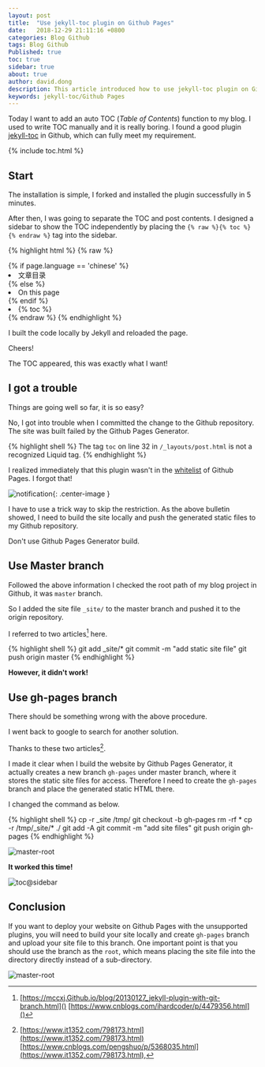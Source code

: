 ```yaml
---
layout: post
title:  "Use jekyll-toc plugin on Github Pages"
date:   2018-12-29 21:11:16 +0800
categories: Blog Github
tags: Blog Github
Published: true
toc: true
sidebar: true
about: true
author: david.dong
description: This article introduced how to use jekyll-toc plugin on Github Pages.
keywords: jekyll-toc/Github Pages
---
```

Today I want to add an auto TOC (*Table of Contents*) function to my blog. I used to write TOC manually and it is really boring. I found a good plugin [jekyll-toc](https://Github.com/toshimaru/jekyll-toc) in Github, which can fully meet my requirement. 

{% include toc.html %}

## Start

The installation is simple, I forked and installed the plugin successfully in 5 minutes. 

After then, I was going to separate the TOC and post contents. I designed a sidebar to show the TOC independently by placing the `{% raw %}{% toc %}{% endraw %}` tag into the sidebar.

{% highlight html %}
{% raw %}
<!-- put sidebar! -->
<div class="post-index-container">
	{% if page.language == 'chinese' %}
		<li class = "post-index">文章目录</li>
	{% else %}
		<li class = "post-index">On this page</li>
	{% endif %}
		<li>{% toc %}</li>
</div>
{% endraw %}
{% endhighlight %}


I built the code locally by Jekyll and reloaded the page. 

Cheers! 

The TOC appeared, this was exactly what I want!

## I got a trouble

Things are going well so far, it is so easy?

No, I got into trouble when I committed the change to the Github repository. The site was built failed by the Github Pages Generator. 

{% highlight shell %}
The tag `toc` on line 32 in `/_layouts/post.html` is not a recognized Liquid tag.
{% endhighlight %}

I realized immediately that this plugin wasn't in the [whitelist](https://pages.Github.com/versions/) of Github Pages. I forgot that!

![notification]({{site.cdn_baseurl}}/assets/image/blog-jekyll-toc-01.PNG){: .center-image }

I have to use a trick way to skip the restriction. As the above bulletin showed, I need to build the site locally and push the generated static files to my Github repository.

<div class = "post-note warning"> 
	<div class = "header"></div>
	<div class = "body">
	<p>Don't use Github Pages Generator build.</p>
	</div>
</div>


## Use Master branch

Followed the above information I checked the root path of my blog project in Github, it was `master` branch. 

So I added the site file `_site/` to the master branch and pushed it to the origin repository. 

I referred to two articles[^1] here.

[^1]:[https://mccxj.Github.io/blog/20130127_jekyll-plugin-with-git-branch.html]() [https://www.cnblogs.com/ihardcoder/p/4479356.html]()

{% highlight shell %}
git add _site/*
git commit -m "add static site file"
git push origin master
{% endhighlight %}

**However, it didn't work!** 

## Use gh-pages branch

There should be something wrong with the above procedure.

I went back to google to search for another solution. 

Thanks to these two articles[^2]. 

[^2]:[https://www.it1352.com/798173.html](https://www.it1352.com/798173.html) [https://www.cnblogs.com/pengshuo/p/5368035.html](https://www.it1352.com/798173.html), 

I made it clear when I build the website by Github Pages Generator, it actually creates a new branch `gh-pages` under master branch, where it stores the static site files for access. Therefore I need to create the `gh-pages` branch and place the generated static HTML there.

I changed the command as below.

{% highlight shell %}
cp -r _site /tmp/
git checkout -b gh-pages
rm -rf *
cp -r /tmp/_site/* ./
git add -A
git commit -m "add site files"
git push origin gh-pages
{% endhighlight %}

![master-root]({{site.cdn_baseurl}}/assets/image/blog-jekyll-toc-02.PNG)

**It worked this time!** 

![toc@sidebar]({{site.cdn_baseurl}}/assets/image/blog-jekyll-toc-04.PNG)

## Conclusion

If you want to deploy your website on Github Pages with the unsupported plugins, you will need to build your site locally and create `gh-pages` branch and upload your site file to this branch. One important point is that you should use the branch as the `root`, which means placing the site file into the directory directly instead of a sub-directory.

![master-root]({{site.cdn_baseurl}}/assets/image/blog-jekyll-toc-03.PNG)